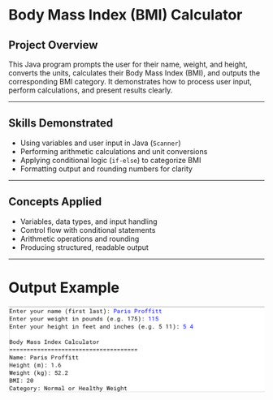 # Body Mass Index (BMI) Calculator

## Project Overview
This Java program prompts the user for their name, weight, and height, converts the units, calculates their Body Mass Index (BMI), and outputs the corresponding BMI category. It demonstrates how to process user input, perform calculations, and present results clearly.

---

## Skills Demonstrated
- Using variables and user input in Java (`Scanner`)  
- Performing arithmetic calculations and unit conversions  
- Applying conditional logic (`if-else`) to categorize BMI  
- Formatting output and rounding numbers for clarity  

---

## Concepts Applied
- Variables, data types, and input handling  
- Control flow with conditional statements  
- Arithmetic operations and rounding  
- Producing structured, readable output  

---

# Output Example
![BMI Calculator Screenshot](BMICalculationSS.png)
